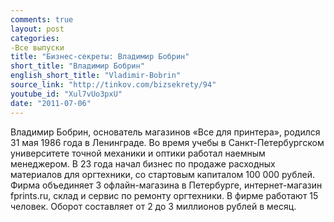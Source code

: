 ```yaml
---
comments: true
layout: post
categories:
-Все выпуски
title: "Бизнес-секреты: Владимир Бобрин"
short_title: "Владимир Бобрин"
english_short_title: "Vladimir-Bobrin"
source_link: "http://tinkov.com/bizsekrety/94"
youtube_id: "Xul7vUo3pxU"
date: "2011-07-06"
---
```

Владимир Бобрин, основатель магазинов «Все для принтера», родился 31 мая 1986 года в Ленинграде. Во время учебы в Санкт-Петербургском университете точной механики и оптики работал наемным менеджером. В 23 года начал бизнес по продаже расходных материалов для оргтехники, со стартовым капиталом 100 000 рублей. Фирма объединяет 3 офлайн-магазина в Петербурге, интернет-магазин fprints.ru, склад и сервис по ремонту оргтехники. В фирме работают 15 человек. Оборот составляет от 2 до 3 миллионов рублей в месяц.
